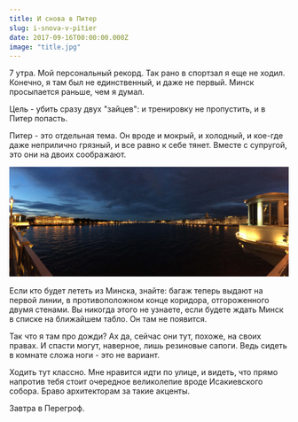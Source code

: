 ```yaml
---
title: И снова в Питер
slug: i-snova-v-pitier
date: 2017-09-16T00:00:00.000Z
image: "title.jpg"
---
```


7 утра. Мой персональный рекорд. Так рано в спортзал я еще не ходил. Конечно, я там был не единственный, и даже не первый. Минск просыпается раньше, чем я думал.

Цель - убить сразу двух "зайцев": и тренировку не пропустить, и в Питер попасть.

Питер - это отдельная тема. Он вроде и мокрый, и холодный, и кое-где даже неприлично грязный, и все равно к себе тянет. Вместе с супругой, это они на двоих соображают.

![IMG_2117--1-](IMG_2117--1-.JPG)

Если кто будет лететь из Минска, знайте: багаж теперь выдают на первой линии, в противоположном конце коридора, отгороженного двумя стенами. Вы никогда этого не узнаете, если будете ждать Минск в списке на ближайшем табло. Он там не появится.

Так что я там про дожди? Ах да, сейчас они тут, похоже, на своих правах. И спасти могут, наверное, лишь резиновые сапоги. Ведь сидеть в комнате сложа ноги - это не вариант.

Ходить тут классно. Мне нравится идти по улице, и видеть, что прямо напротив тебя стоит очередное великолепие вроде Исакиевского собора. Браво архитекторам за такие акценты.

Завтра в Перегроф.
